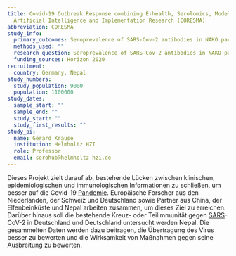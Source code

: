 ```yaml
---
title: Covid-19 Outbreak Response combining E-health, Serolomics, Modelling,
  Artificial Intelligence and Implementation Research (CORESMA)
abbreviation: CORESMA
study_info:
  primary_outcomes: Seroprevalence of SARS-Cov-2 antibodies in NAKO participants
  methods_used: ""
  research_question: Seroprevalence of SARS-Cov-2 antibodies in NAKO participants
  funding_sources: Horizon 2020
recruitment:
  country: Germany, Nepal
study_numbers:
  study_population: 9000
  population: 1100000
study_dates:
  sample_start: ""
  sample_end: ""
  study_start: ""
  study_first_results: ""
study_pi:
  name: Gérard Krause
  institution: Helmholtz HZI
  role: Professor
  email: serohub@helmholtz-hzi.de
---
```

Dieses Projekt zielt darauf ab, bestehende Lücken zwischen klinischen, epidemiologischen und immunologischen Informationen zu schließen, um besser auf die Covid-19 [Pandemie](https://www.helmholtz-hzi.de/de/wissen/glossar/entry/pandemie/). Europäische Forscher aus den Niederlanden, der Schweiz und Deutschland sowie Partner aus China, der Elfenbeinküste und Nepal arbeiten zusammen, um dieses Ziel zu erreichen. Darüber hinaus soll die bestehende Kreuz- oder Teilimmunität gegen [SARS](https://www.helmholtz-hzi.de/de/wissen/glossar/entry/sars/)-CoV-2 in Deutschland und Deutschland untersucht werden Nepal. Die gesammelten Daten werden dazu beitragen, die Übertragung des Virus besser zu bewerten und die Wirksamkeit von Maßnahmen gegen seine Ausbreitung zu bewerten.
